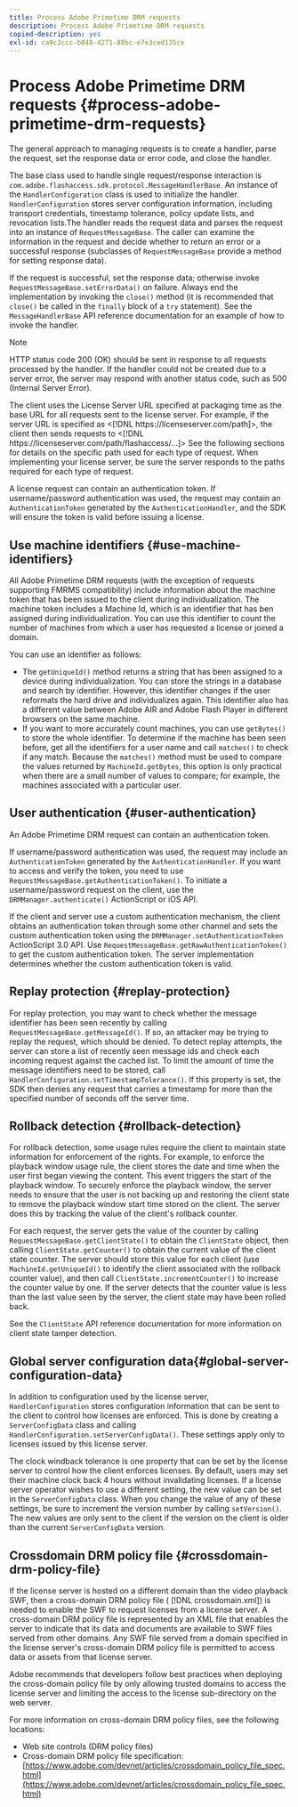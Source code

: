 ```yaml
---
title: Process Adobe Primetime DRM requests
description: Process Adobe Primetime DRM requests
copied-description: yes
exl-id: ca9c2ccc-b848-4271-88bc-e7e3ced135ce
---
```

# Process Adobe Primetime DRM requests {#process-adobe-primetime-drm-requests}

The general approach to managing requests is to create a handler, parse the request, set the response data or error code, and close the handler.

The base class used to handle single request/response interaction is `com.adobe.flashaccess.sdk.protocol.MessageHandlerBase`. An instance of the `HandlerConfiguration` class is used to initialize the handler. `HandlerConfiguration` stores server configuration information, including transport credentials, timestamp tolerance, policy update lists, and revocation lists.The handler reads the request data and parses the request into an instance of `RequestMessageBase`. The caller can examine the information in the request and decide whether to return an error or a successful response (subclasses of `RequestMessageBase` provide a method for setting response data).

If the request is successful, set the response data; otherwise invoke `RequestMessageBase.setErrorData()` on failure. Always end the implementation by invoking the `close()` method (it is recommended that `close()` be called in the `finally` block of a `try` statement). See the `MessageHandlerBase` API reference documentation for an example of how to invoke the handler.

>[!NOTE]
>
>HTTP status code 200 (OK) should be sent in response to all requests processed by the handler. If the handler could not be created due to a server error, the server may respond with another status code, such as 500 (Internal Server Error).

The client uses the License Server URL specified at packaging time as the base URL for all requests sent to the license server. For example, if the server URL is specified as <[!DNL ht<span></span>tps://licenseserver.com/path]>, the client then sends requests to <[!DNL ht<span></span>tps://licenseserver.com/path/flashaccess/...]> See the following sections for details on the specific path used for each type of request. When implementing your license server, be sure the server responds to the paths required for each type of request.

A license request can contain an authentication token. If username/password authentication was used, the request may contain an `AuthenticationToken` generated by the `AuthenticationHandler`, and the SDK will ensure the token is valid before issuing a license.

## Use machine identifiers {#use-machine-identifiers}

All Adobe Primetime DRM requests (with the exception of requests supporting FMRMS compatibility) include information about the machine token that has been issued to the client during individualization. The machine token includes a Machine Id, which is an identifier that has ben assigned during individualization. You can use this identifier to count the number of machines from which a user has requested a license or joined a domain.

You can use an identifier as follows:

* The `getUniqueId()` method returns a string that has been assigned to a device during individualization. You can store the strings in a database and search by identifier. However, this identifier changes if the user reformats the hard drive and individualizes again. This identifier also has a different value between Adobe AIR and Adobe Flash Player in different browsers on the same machine. 
* If you want to more accurately count machines, you can use `getBytes()` to store the whole identifier. To determine if the machine has been seen before, get all the identifiers for a user name and call `matches()` to check if any match. Because the `matches()` method must be used to compare the values returned by `MachineId.getBytes`, this option is only practical when there are a small number of values to compare; for example, the machines associated with a particular user.

## User authentication {#user-authentication}

An Adobe Primetime DRM request can contain an authentication token.

If username/password authentication was used, the request may include an `AuthenticationToken` generated by the `AuthenticationHandler`. If you want to access and verify the token, you need to use `RequestMessageBase.getAuthenticationToken()`. To initiate a username/password request on the client, use the `DRMManager.authenticate()` ActionScript or iOS API.

If the client and server use a custom authentication mechanism, the client obtains an authentication token through some other channel and sets the custom authentication token using the `DRMManager.setAuthenticationToken` ActionScript 3.0 API. Use `RequestMessageBase.getRawAuthenticationToken()` to get the custom authentication token. The server implementation determines whether the custom authentication token is valid.

## Replay protection {#replay-protection}

For replay protection, you may want to check whether the message identifier has been seen recently by calling `RequestMessageBase.getMessageId()`. If so, an attacker may be trying to replay the request, which should be denied. To detect replay attempts, the server can store a list of recently seen message ids and check each incoming request against the cached list. To limit the amount of time the message identifiers need to be stored, call `HandlerConfiguration.setTimestampTolerance()`. If this property is set, the SDK then denies any request that carries a timestamp for more than the specified number of seconds off the server time.

## Rollback detection {#rollback-detection}

For rollback detection, some usage rules require the client to maintain state information for enforcement of the rights. For example, to enforce the playback window usage rule, the client stores the date and time when the user first began viewing the content. This event triggers the start of the playback window. To securely enforce the playback window, the server needs to ensure that the user is not backing up and restoring the client state to remove the playback window start time stored on the client. The server does this by tracking the value of the client's rollback counter.

For each request, the server gets the value of the counter by calling `RequestMessageBase.getClientState()` to obtain the `ClientState` object, then calling `ClientState.getCounter()` to obtain the current value of the client state counter. The server should store this value for each client (use `MachineId.getUniqueId()` to identify the client associated with the rollback counter value), and then call `ClientState.incrementCounter()` to increase the counter value by one. If the server detects that the counter value is less than the last value seen by the server, the client state may have been rolled back.

See the `ClientState` API reference documentation for more information on client state tamper detection.

## Global server configuration data{#global-server-configuration-data}

In addition to configuration used by the license server, `HandlerConfiguration` stores configuration information that can be sent to the client to control how licenses are enforced. This is done by creating a `ServerConfigData` class and calling `HandlerConfiguration.setServerConfigData()`. These settings apply only to licenses issued by this license server.

The clock windback tolerance is one property that can be set by the license server to control how the client enforces licenses. By default, users may set their machine clock back 4 hours without invalidating licenses. If a license server operator wishes to use a different setting, the new value can be set in the `ServerConfigData` class. When you change the value of any of these settings, be sure to increment the version number by calling `setVersion()`. The new values are only sent to the client if the version on the client is older than the current `ServerConfigData` version. 

## Crossdomain DRM policy file {#crossdomain-drm-policy-file}

If the license server is hosted on a different domain than the video playback SWF, then a cross-domain DRM policy file ( [!DNL crossdomain.xml]) is needed to enable the SWF to request licenses from a license server. A cross-domain DRM policy file is represented by an XML file that enables the server to indicate that its data and documents are available to SWF files served from other domains. Any SWF file served from a domain specified in the license server's cross-domain DRM policy file is permitted to access data or assets from that license server.

Adobe recommends that developers follow best practices when deploying the cross-domain policy file by only allowing trusted domains to access the license server and limiting the access to the license sub-directory on the web server.

For more information on cross-domain DRM policy files, see the following locations:

* Web site controls (DRM policy files)
* Cross-domain DRM policy file specification: [https://www.adobe.com/devnet/articles/crossdomain_policy_file_spec.html](https://www.adobe.com/devnet/articles/crossdomain_policy_file_spec.html)
